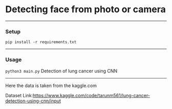 # Detecting face from photo or camera
___
### Setup
`pip install -r requirements.txt`

___
### Usage
`python3 main.py` Detection of lung cancer using CNN

___
Here the data is taken from the kaggle.com

Dataset Link:https://www.kaggle.com/code/tarunm561/lung-cancer-detection-using-cnn/input